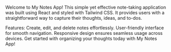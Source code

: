Welcome to My Notes App! This simple yet effective note-taking application was built using React and styled with Tailwind CSS. It provides users with a straightforward way to capture their thoughts, ideas, and to-dos.

Features:
Create, edit, and delete notes effortlessly.
User-friendly interface for smooth navigation.
Responsive design ensures seamless usage across devices.
Get started with organizing your thoughts today with My Notes App!
